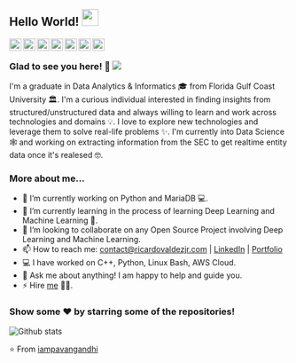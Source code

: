 <!---
Ricardo-Valdez-Jr/Ricardo-Valdez-Jr is a ✨ special ✨ repository because its `README.md` (this file) appears on your GitHub profile.
You can click the Preview link to take a look at your changes.
--->

## Hello World! <img src="https://raw.githubusercontent.com/iampavangandhi/iampavangandhi/master/gifs/Hi.gif" width="30px"></h2>

<a href="https://twitter.com/iampavangandhi">
  <img align="left" alt="Pavan's Twitter" width="22px" src="https://cdn.jsdelivr.net/npm/simple-icons@v3/icons/twitter.svg" />
</a>
<a href="https://linkedin.com/in/iampavangandhi">
  <img align="left" alt="Pavan's Linkdein" width="22px" src="https://cdn.jsdelivr.net/npm/simple-icons@v3/icons/linkedin.svg" />
</a>
<a href="https://github.com/iampavangandhi">
  <img align="left" alt="Pavan's Github" width="22px" src="https://cdn.jsdelivr.net/npm/simple-icons@v3/icons/github.svg" />
</a>
<a href="https://t.me/iampavangandhi">
  <img align="left" alt="Pavan's Telegram" width="22px" src="https://cdn.jsdelivr.net/npm/simple-icons@v3/icons/telegram.svg" />
</a>
<a href="https://instagram.com/iampavangandhi/">
  <img align="left" alt="Pavan's Instagram" width="22px" src="https://cdn.jsdelivr.net/npm/simple-icons@v3/icons/instagram.svg" />
</a>
<a href="https://www.facebook.com/iampavangandhi/">
  <img align="left" alt="Pavan's Facebook" width="22px" src="https://cdn.jsdelivr.net/npm/simple-icons@v3/icons/facebook.svg" />
</a>
<a href="https://www.hackerrank.com/iampavangandhi/">
  <img align="left" alt="Pavan's Hackerrank" width="22px" src="https://cdn.jsdelivr.net/npm/simple-icons@v3/icons/hackerrank.svg" />
</a>

<br />

### Glad to see you here! 🤩 ![](https://visitor-badge.glitch.me/badge?page_id=iampavangandhi.iampavangandhi)

I'm a graduate in Data Analytics & Informatics 🎓 from Florida Gulf Coast University 🏛. I'm a curious individual interested in finding insights from structured/unstructured data and always willing to learn and work across technologies and domains 💡.
I love to explore new technologies and leverage them to solve real-life problems ✨. I'm currently into Data Science 🕸️ and working on extracting information from the SEC to get realtime entity data
once it's realesed 🤓.

### More about me...

- 🔭 I’m currently working on Python and MariaDB 💻.
- 🌱 I’m currently learning in the process of learning Deep Learning and Machine Learning 🚀.
- 👯 I’m looking to collaborate on any Open Source Project involving Deep Learning and Machine Learning.
- 📫 How to reach me: contact@ricardovaldezjr.com | [LinkedIn](https://www.linkedin.com/in/ricardo-valdez) | [Portfolio](https://www.ricardovaldezjr.com)
- 💻 I have worked on C++, Python, Linux Bash, AWS Cloud.
- 💬 Ask me about anything! I am happy to help and guide you.
- ⚡ Hire [me](mailto:pavangandhi100@gmail.com?Subject=Hello%20Pavan) 👨‍💻.

### Show some ❤️ by starring some of the repositories!

![Github stats](https://github-readme-stats.vercel.app/api?username=Ricardo-Valdez-Jr&show_icons=true&hide_border=true)

⭐️ From [iampavangandhi](https://github.com/iampavangandhi)
